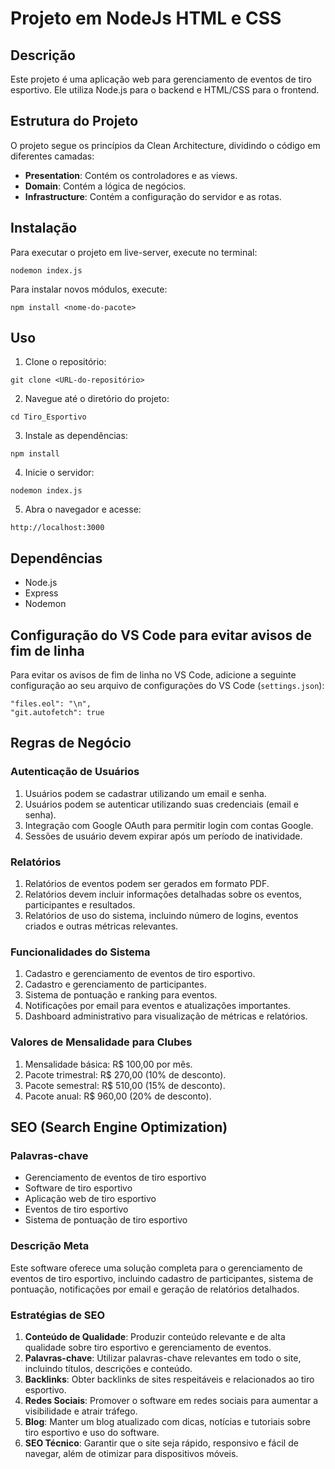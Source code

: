 # Projeto em NodeJs HTML e CSS 

## Descrição
Este projeto é uma aplicação web para gerenciamento de eventos de tiro esportivo. Ele utiliza Node.js para o backend e HTML/CSS para o frontend.

## Estrutura do Projeto
O projeto segue os princípios da Clean Architecture, dividindo o código em diferentes camadas:

- **Presentation**: Contém os controladores e as views.
- **Domain**: Contém a lógica de negócios.
- **Infrastructure**: Contém a configuração do servidor e as rotas.

## Instalação
Para executar o projeto em live-server, execute no terminal:
```
nodemon index.js
```

Para instalar novos módulos, execute:
```
npm install <nome-do-pacote>
```

## Uso
1. Clone o repositório:
```
git clone <URL-do-repositório>
```
2. Navegue até o diretório do projeto:
```
cd Tiro_Esportivo
```
3. Instale as dependências:
```
npm install
```
4. Inicie o servidor:
```
nodemon index.js
```
5. Abra o navegador e acesse:
```
http://localhost:3000
```

## Dependências
- Node.js
- Express
- Nodemon

## Configuração do VS Code para evitar avisos de fim de linha
Para evitar os avisos de fim de linha no VS Code, adicione a seguinte configuração ao seu arquivo de configurações do VS Code (`settings.json`):
```
"files.eol": "\n",
"git.autofetch": true
```

## Regras de Negócio

### Autenticação de Usuários
1. Usuários podem se cadastrar utilizando um email e senha.
2. Usuários podem se autenticar utilizando suas credenciais (email e senha).
3. Integração com Google OAuth para permitir login com contas Google.
4. Sessões de usuário devem expirar após um período de inatividade.

### Relatórios
1. Relatórios de eventos podem ser gerados em formato PDF.
2. Relatórios devem incluir informações detalhadas sobre os eventos, participantes e resultados.
3. Relatórios de uso do sistema, incluindo número de logins, eventos criados e outras métricas relevantes.

### Funcionalidades do Sistema
1. Cadastro e gerenciamento de eventos de tiro esportivo.
2. Cadastro e gerenciamento de participantes.
3. Sistema de pontuação e ranking para eventos.
4. Notificações por email para eventos e atualizações importantes.
5. Dashboard administrativo para visualização de métricas e relatórios.

### Valores de Mensalidade para Clubes
1. Mensalidade básica: R$ 100,00 por mês.
2. Pacote trimestral: R$ 270,00 (10% de desconto).
3. Pacote semestral: R$ 510,00 (15% de desconto).
4. Pacote anual: R$ 960,00 (20% de desconto).

## SEO (Search Engine Optimization)

### Palavras-chave
- Gerenciamento de eventos de tiro esportivo
- Software de tiro esportivo
- Aplicação web de tiro esportivo
- Eventos de tiro esportivo
- Sistema de pontuação de tiro esportivo

### Descrição Meta
Este software oferece uma solução completa para o gerenciamento de eventos de tiro esportivo, incluindo cadastro de participantes, sistema de pontuação, notificações por email e geração de relatórios detalhados.

### Estratégias de SEO
1. **Conteúdo de Qualidade**: Produzir conteúdo relevante e de alta qualidade sobre tiro esportivo e gerenciamento de eventos.
2. **Palavras-chave**: Utilizar palavras-chave relevantes em todo o site, incluindo títulos, descrições e conteúdo.
3. **Backlinks**: Obter backlinks de sites respeitáveis e relacionados ao tiro esportivo.
4. **Redes Sociais**: Promover o software em redes sociais para aumentar a visibilidade e atrair tráfego.
5. **Blog**: Manter um blog atualizado com dicas, notícias e tutoriais sobre tiro esportivo e uso do software.
6. **SEO Técnico**: Garantir que o site seja rápido, responsivo e fácil de navegar, além de otimizar para dispositivos móveis.
